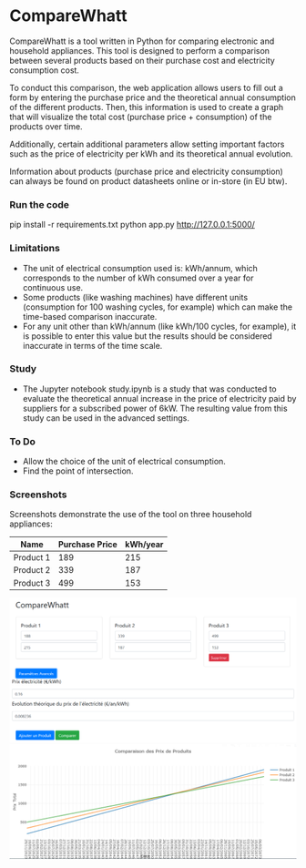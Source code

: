 # CompareWhatt
CompareWhatt is a tool written in Python for comparing electronic and household appliances. This tool is designed to perform a comparison between several products based on their purchase cost and electricity consumption cost.

To conduct this comparison, the web application allows users to fill out a form by entering the purchase price and the theoretical annual consumption of the different products. Then, this information is used to create a graph that will visualize the total cost (purchase price + consumption) of the products over time.

Additionally, certain additional parameters allow setting important factors such as the price of electricity per kWh and its theoretical annual evolution.

Information about products (purchase price and electricity consumption) can always be found on product datasheets online or in-store (in EU btw).

### Run the code
  pip install -r requirements.txt
  python app.py
  http://127.0.0.1:5000/

### Limitations

- The unit of electrical consumption used is: kWh/annum, which corresponds to the number of kWh consumed over a year for continuous use.
- Some products (like washing machines) have different units (consumption for 100 washing cycles, for example) which can make the time-based comparison inaccurate.
- For any unit other than kWh/annum (like kWh/100 cycles, for example), it is possible to enter this value but the results should be considered inaccurate in terms of the time scale.

### Study
- The Jupyter notebook study.ipynb is a study that was conducted to evaluate the theoretical annual increase in the price of electricity paid by suppliers for a subscribed power of 6kW. The resulting value from this study can be used in the advanced settings.

### To Do
- Allow the choice of the unit of electrical consumption.
- Find the point of intersection.

### Screenshots

Screenshots demonstrate the use of the tool on three household appliances:

| Name      | Purchase Price | kWh/year |
|-----------|----------------|----------|
| Product 1 | 189            | 215      |
| Product 2 | 339            | 187      |
| Product 3 | 499            | 153      |

![img1](https://github.com/EquinetPaul/CompareWhatt/blob/main/static/images/img1.PNG?raw=true)
![img2](https://github.com/EquinetPaul/CompareWhatt/blob/main/static/images/img2.PNG?raw=true)
